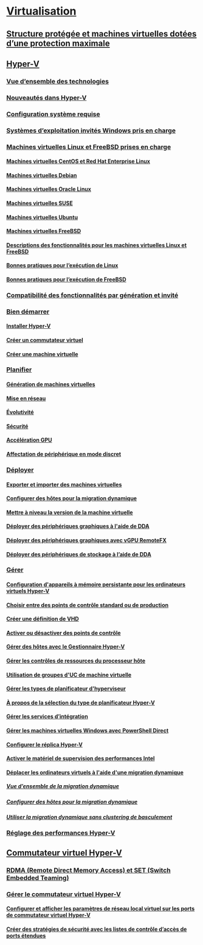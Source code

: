 # [Virtualisation](virtualization.md)

## [Structure protégée et machines virtuelles dotées d’une protection maximale](../security/guarded-fabric-shielded-vm/guarded-fabric-and-shielded-vms-top-node.md)

## [Hyper-V](hyper-v/Hyper-V-on-Windows-Server.md)
### [Vue d’ensemble des technologies](hyper-v/Hyper-V-Technology-Overview.md)
### [Nouveautés dans Hyper-V](hyper-v/What-s-new-in-Hyper-V-on-Windows.md)
### [Configuration système requise](hyper-v/System-requirements-for-Hyper-V-on-Windows.md)
### [Systèmes d’exploitation invités Windows pris en charge](hyper-v/Supported-Windows-guest-operating-systems-for-Hyper-V-on-Windows.md)
### [Machines virtuelles Linux et FreeBSD prises en charge](hyper-v/Supported-Linux-and-FreeBSD-virtual-machines-for-Hyper-V-on-Windows.md)
#### [Machines virtuelles CentOS et Red Hat Enterprise Linux](hyper-v/Supported-CentOS-and-Red-Hat-Enterprise-Linux-virtual-machines-on-Hyper-V.md)
#### [Machines virtuelles Debian](hyper-v/Supported-Debian-virtual-machines-on-Hyper-V.md)
#### [Machines virtuelles Oracle Linux](hyper-v/Supported-Oracle-Linux-virtual-machines-on-Hyper-V.md)
#### [Machines virtuelles SUSE](hyper-v/Supported-SUSE-virtual-machines-on-Hyper-V.md)
#### [Machines virtuelles Ubuntu](hyper-v/Supported-Ubuntu-virtual-machines-on-Hyper-V.md)
#### [Machines virtuelles FreeBSD](hyper-v/Supported-FreeBSD-virtual-machines-on-Hyper-V.md)
#### [Descriptions des fonctionnalités pour les machines virtuelles Linux et FreeBSD](hyper-v/Feature-Descriptions-for-Linux-and-FreeBSD-virtual-machines-on-Hyper-V.md)
#### [Bonnes pratiques pour l’exécution de Linux](hyper-v/Best-Practices-for-running-Linux-on-Hyper-V.md)
#### [Bonnes pratiques pour l’exécution de FreeBSD](hyper-v/Best-practices-for-running-FreeBSD-on-Hyper-V.md)
### [Compatibilité des fonctionnalités par génération et invité](hyper-v/Hyper-V-feature-compatibility-by-generation-and-guest.md)
### [Bien démarrer](hyper-v/get-started/Get-started-with-Hyper-V-on-Windows.md)
#### [Installer Hyper-V](hyper-v/get-started/Install-the-Hyper-V-role-on-Windows-Server.md)
#### [Créer un commutateur virtuel](hyper-v/get-started/create-a-virtual-switch-for-Hyper-V-virtual-machines.md)
#### [Créer une machine virtuelle](hyper-v/get-started/create-a-virtual-machine-in-Hyper-V.md)
### [Planifier](hyper-v/plan/Plan-Hyper-V-on-Windows-Server.md)
#### [Génération de machines virtuelles](hyper-v/plan/Should-I-create-a-generation-1-or-2-virtual-machine-in-Hyper-V.md)
#### [Mise en réseau](hyper-v/plan/plan-hyper-v-networking-in-windows-server.md)
#### [Évolutivité](hyper-v/plan/plan-hyper-v-scalability-in-windows-server.md)
#### [Sécurité](hyper-v/plan/plan-hyper-v-security-in-windows-server.md)
#### [Accélération GPU](hyper-v/plan/plan-for-gpu-acceleration-in-windows-server.md)
#### [Affectation de périphérique en mode discret](hyper-v/plan/plan-for-deploying-devices-using-discrete-device-assignment.md)
### [Déployer](hyper-v/deploy/Deploy-Hyper-V-on-Windows-Server.md)
#### [Exporter et importer des machines virtuelles](hyper-v/deploy/Export-and-import-virtual-machines.md)
#### [Configurer des hôtes pour la migration dynamique](hyper-v/deploy/Set-up-hosts-for-live-migration-without-Failover-Clustering.md)
#### [Mettre à niveau la version de la machine virtuelle](hyper-v/deploy/Upgrade-virtual-machine-version-in-Hyper-V-on-Windows-or-Windows-Server.md)
#### [Déployer des périphériques graphiques à l'aide de DDA](hyper-v/deploy/deploying-graphics-devices-using-dda.md)
#### [Déployer des périphériques graphiques avec vGPU RemoteFX](hyper-v/deploy/deploy-graphics-devices-using-remotefx-vgpu.md)
#### [Déployer des périphériques de stockage à l’aide de DDA](hyper-v/deploy/deploying-storage-devices-using-dda.md)

### [Gérer](hyper-v/manage/Manage-Hyper-V-on-Windows-Server.md)
#### [Configuration d'appareils à mémoire persistante pour les ordinateurs virtuels Hyper-V](hyper-v/manage/persistent-memory-cmdlets.md)
#### [Choisir entre des points de contrôle standard ou de production](hyper-v/manage/Choose-between-standard-or-production-checkpoints-in-Hyper-V.md)
#### [Créer une définition de VHD](hyper-v/manage/Create-VHDSet-file.md)
#### [Activer ou désactiver des points de contrôle](hyper-v/manage/Enable-or-disable-checkpoints-in-Hyper-V.md)
#### [Gérer des hôtes avec le Gestionnaire Hyper-V](hyper-v/manage/Remotely-manage-Hyper-V-hosts.md)
#### [Gérer les contrôles de ressources du processeur hôte](hyper-v/manage/manage-hyper-v-minroot-2016.md)
#### [Utilisation de groupes d'UC de machine virtuelle](hyper-v/manage/manage-hyper-v-cpugroups.md)
#### [Gérer les types de planificateur d'hyperviseur](hyper-v/manage/manage-hyper-v-scheduler-types.md)
#### [À propos de la sélection du type de planificateur Hyper-V](hyper-v/manage/about-hyper-v-scheduler-type-selection.md)
#### [Gérer les services d’intégration](hyper-v/manage/Manage-Hyper-V-integration-services.md)
#### [Gérer les machines virtuelles Windows avec PowerShell Direct](hyper-v/manage/Manage-Windows-virtual-machines-with-powershell-direct.md)
#### [Configurer le réplica Hyper-V](hyper-v/manage/Set-up-Hyper-V-Replica.md)
#### [Activer le matériel de supervision des performances Intel](hyper-v/manage/Performance-Monitoring-Hardware.md)
#### [Déplacer les ordinateurs virtuels à l'aide d'une migration dynamique](hyper-v/manage/Live-migration-overview.md)
##### [Vue d’ensemble de la migration dynamique](hyper-v/manage/Live-migration-overview.md)

##### [Configurer des hôtes pour la migration dynamique](hyper-v/deploy/Set-up-hosts-for-live-migration-without-Failover-Clustering.md) 
##### [Utiliser la migration dynamique sans clustering de basculement](hyper-v/manage/Use-live-migration-without-Failover-Clustering-to-move-a-virtual-machine.md)


### [Réglage des performances Hyper-V](../administration/performance-tuning/role/hyper-v-server/index.md)
## [Commutateur virtuel Hyper-V](hyper-v-virtual-switch/Hyper-V-Virtual-Switch.md)
### [RDMA (Remote Direct Memory Access) et SET (Switch Embedded Teaming)](hyper-v-virtual-switch/rdMA-and-Switch-Embedded-Teaming.md)
### [Gérer le commutateur virtuel Hyper-V](hyper-v-virtual-switch/Manage-Hyper-V-Virtual-Switch.md)
#### [Configurer et afficher les paramètres de réseau local virtuel sur les ports de commutateur virtuel Hyper-V](hyper-v-virtual-switch/Configure-and-View-VLAN-Settings-on-Hyper-V-Virtual-Switch-Ports.md)
#### [Créer des stratégies de sécurité avec les listes de contrôle d’accès de ports étendues](hyper-v-virtual-switch/create-Security-Policies-with-extended-Port-Access-Control-lists.md)
